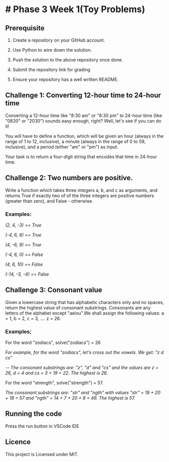 # # Phase 3 Week 1(Toy Problems)

## Prerequisite
1. Create a repository on your GitHub account.

2. Use Python to wire down the solution.

3. Push the solution to the above repository once done.

4. Submit the repository link for grading

5. Ensure your repository has a well written README.

## Challenge 1: Converting 12-hour time to 24-hour time
Converting a 12-hour time like "8:30 am" or "8:30 pm" to 24-hour time (like "0830" or "2030") sounds easy enough, right? Well, let's see if you can do it!

You will have to define a function, which will be given an hour (always in the range of 1 to 12, inclusive), a minute (always in the range of 0 to 59, inclusive), and a period (either "am" or "pm") as input.

Your task is to return a four-digit string that encodes that time in 24-hour time.

## Challenge 2: Two numbers are positive.
Write a function which takes three integers a, b, and c as arguments, and returns True if exactly two of of the three integers are positive numbers (greater than zero), and False - otherwise.

### Examples:

_(2, 4, -3) == True_

_(-4, 6, 8) == True_

_(4, -6, 9) == True_

_(-4, 6, 0) == False_

_(4, 6, 10) == False_

_(-14, -3, -4) == False_

## Challenge 3: Consonant value

Given a lowercase string that has alphabetic characters only and no spaces, return the highest value of consonant substrings. Consonants are any letters of the alphabet except "aeiou".We shall assign the following values: a = 1, b = 2, c = 3, .... z = 26.

### Examples;

For the word "zodiacs", solve("zodiacs") = 26

_For example, for the word "zodiacs", let's cross out the vowels. We get: "z d cs"_

_-- The consonant substrings are: "z", "d" and "cs" and the values are z = 26, d = 4 and cs = 3 + 19 = 22. The highest is 26._

For the word "strength", solve("strength") = 57.

_The consonant substrings are: "str" and "ngth" with values "str" = 19 + 20 + 18 = 57 and "ngth" = 14 + 7 + 20 + 8 = 49. The highest is 57._

## Running the code
Press the run button in VSCode IDE

## Licence
 This project is Licensed under MIT. 
